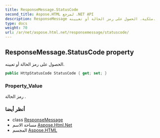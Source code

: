 ```yaml
---
title: ResponseMessage.StatusCode
second_title: Aspose.HTML لمرجع .NET API
description: ResponseMessage ملكية. الحصول على رمز الحالة أو تعيينه.
type: docs
weight: 70
url: /ar/net/aspose.html.net/responsemessage/statuscode/
---
```

## ResponseMessage.StatusCode property

الحصول على رمز الحالة أو تعيينه.

```csharp
public HttpStatusCode StatusCode { get; set; }
```

### Property_Value

رمز الحالة .

### أنظر أيضا

* class [ResponseMessage](../)
* مساحة الاسم [Aspose.Html.Net](../../responsemessage/)
* المجسم [Aspose.HTML](../../../)


